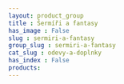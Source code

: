```yaml
---
layout: product_group
title : Šermíři a fantasy
has_image : False
slug : sermiri-a-fantasy
group_slug : sermiri-a-fantasy
cat_slug : odevy-a-doplnky
has_index : False
products:
---
```


